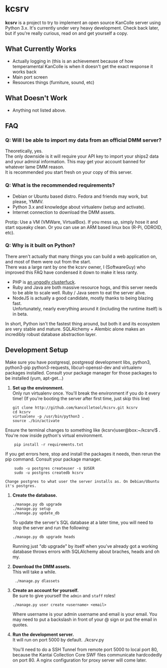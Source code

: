 kcsrv
=====
**kcsrv** is a project to try to implement an open source KanColle server using Python 3.x.
It's currently under very heavy development. Check back later, but if you're really curious, read on and get yourself a copy.

What Currently Works
--------------------
- Actually logging in (this is an achievement because of how temperamental KanColle is when it doesn't get the exact response it works back
- Main port screen
- Resources things (furniture, sound, etc)

What Doesn't Work
--------------------
- Anything not listed above.

FAQ
---

### Q: Will I be able to import my data from an official DMM server?
Theoretically, yes.   
The only downside is it will require your API key to import your ships2 data and your admiral information. This may get your account banned for whatever lame DMM reason.  
It is recommended you start fresh on your copy of this server. 

### Q: What is the recommended requirements?
- Debian or Ubuntu based distro. Fedora and friends may work, but please, YMMV.
- Python 3.x and knowledge about virtualenv (setup and activate).
- Internet connection to download the DMM assets.

Protip: Use a VM (VMWare, VirtualBox). If you mess up, simply hose it and start squeaky clean. Or you can use an ARM based linux box (R-Pi, ODROID, etc).

### Q: Why is it built on Python?
There aren't actually that many things you can build a web application on, and most of them were out from the start.  
There was a large rant by one the kcsrv owner, I (SoftwareGuy) who improved this FAQ have condensed it down to make it less ranty.

* PHP is [an ungodly clusterfuck](http://eev.ee/blog/2012/04/09/php-a-fractal-of-bad-design/).
* Ruby and Java are both massive resource hogs, and this server needs to be able to scale well. Ruby / Java seem to eat the server alive.
* NodeJS is actually a good candidate, mostly thanks to being blazing fast.  
  Unfortunately, nearly everything around it (including the runtime itself) is in beta.

In short, Python isn't the fastest thing around, but both it and its ecosystem are very stable and mature. SQLAlchemy + Alembic alone makes an incredibly robust database abstraction layer.


Development Setup
---
Make sure you have postgresql, postgresql development libs, python3, python3-pip python3-requests, libcurl-openssl-dev and virtualenv packages installed. Consult your package manager for those packages to be installed (yum, apt-get...)

1.  **Set up the environment.**  
Only run virtualenv once. You'll break the environment if you do it every time! (If you're booting the server after first time, just skip this line)

        git clone http://github.com/kancolletool/kcsrv.git kcsrv
        cd kcsrv
        virtualenv -p /usr/bin/python3 .
        source ./bin/activate
        
  Ensure the terminal changes to something like (kcsrv)user@box:~/kcsrv/$ . You're now inside python's virtual environment.
  
        pip install -r requirements.txt  
        
  If you get errors here, stop and install the packages it needs, then rerun the pip command. Consult your package manager.
  
        sudo -u postgres createuser -s $USER
        sudo -u postgres createdb kcsrv  

    Change postgres to what user the server installs as. On Debian/Ubuntu it's postgres.

1.  **Create the database.**  

        ./manage.py db upgrade
        ./manage.py setup
        ./manage.py update_db

    To update the server's SQL database at a later time, you will need to stop the server and run the following:
	
        ./manage.py db upgrade heads
		
    Running just "db upgrade" by itself when you've already got a working database throws errors with SQLAlchemy about braches, heads and oh my.

1. **Download the DMM assets.**  
    This will take a while. 
	
        ./manage.py dlassets

1.  **Create an account for yourself.**  
    Be sure to give yourself the `admin` and `staff` roles!
	
        ./manage.py user create <username> <email>
		
    Where username is your admin username and email is your email. You may need to put a backslash in front of your @ sign or put the email in quotes.    

1.  **Run the development server.**  
    It will run on port 5000 by default.
        ./kcsrv.py

    You'll need to do a SSH Tunnel from remote port 5000 to local port 80, because the Kantai Collection Core SWF files communicate hardcodedly on port 80.  A nginx configuration for proxy server will come later.
